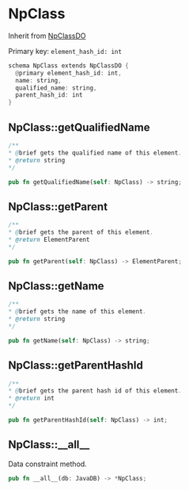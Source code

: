 # NpClass

Inherit from [NpClassDO](./NpClassDO.md)

Primary key: `element_hash_id: int`

```rust
schema NpClass extends NpClassDO {
  @primary element_hash_id: int,
  name: string,
  qualified_name: string,
  parent_hash_id: int
}
```
## NpClass::getQualifiedName

```java
/**
* @brief gets the qualified name of this element.
* @return string
*/
```
```rust
pub fn getQualifiedName(self: NpClass) -> string;
```
## NpClass::getParent

```java
/**
* @brief gets the parent of this element.
* @return ElementParent
*/
```
```rust
pub fn getParent(self: NpClass) -> ElementParent;
```
## NpClass::getName

```java
/**
* @brief gets the name of this element.
* @return string
*/
```
```rust
pub fn getName(self: NpClass) -> string;
```
## NpClass::getParentHashId

```java
/**
* @brief gets the parent hash id of this element.
* @return int
*/
```
```rust
pub fn getParentHashId(self: NpClass) -> int;
```
## NpClass::\_\_all\_\_

Data constraint method.

```rust
pub fn __all__(db: JavaDB) -> *NpClass;
```
